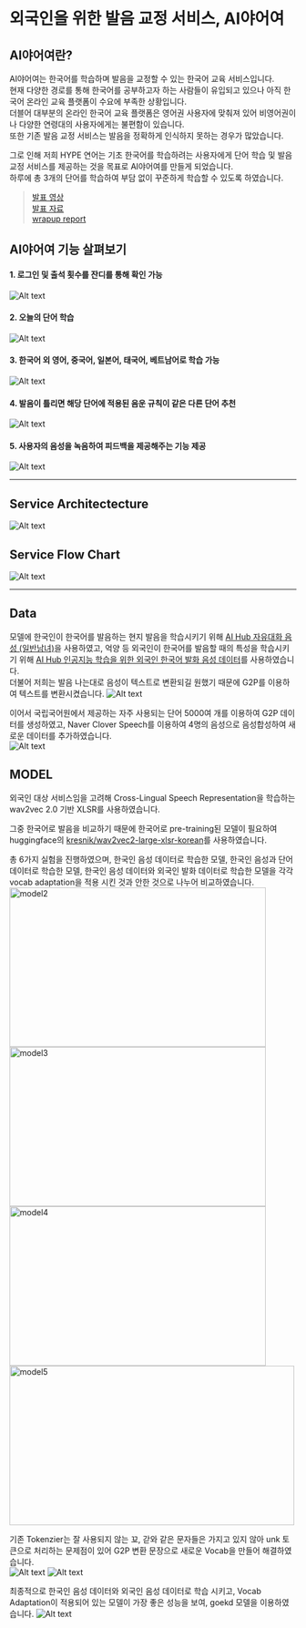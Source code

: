 # 외국인을 위한 발음 교정 서비스, AI야어여

## AI야어여란?

AI야어여는 한국어를 학습하며 발음을 교정할 수 있는 한국어 교육 서비스입니다.    
현재 다양한 경로를 통해 한국어를 공부하고자 하는 사람들이 유입되고 있으나 아직 한국어 온라인 교육 플랫폼이 수요에 부족한 상황입니다.   
더블어 대부분의 온라인 한국어 교육 플랫폼은 영어권 사용자에 맞춰져 있어 비영어권이나 다양한 연령대의 사용자에게는 불편함이 있습니다.   
또한 기존 발음 교정 서비스는 발음을 정확하게 인식하지 못하는 경우가 많았습니다.   
   
그로 인해 저희 HYPE 연어는 기초 한국어를 학습하려는 사용자에게 단어 학습 및 발음 교정 서비스를 제공하는 것을 목표로 AI야어여를 만들게 되었습니다.   
하루에 총 3개의 단어를 학습하여 부담 없이 꾸준하게 학습할 수 있도록 하였습니다.   
   
>[발표 영상](link)   
>[발표 자료](link)   
>[wrapup report](link)   

## AI야어여 기능 살펴보기 
#### 1. 로그인 및 출석 횟수를 잔디를 통해 확인 가능 
![Alt text](/resources/service1.png)
#### 2. 오늘의 단어 학습 
![Alt text](/resources/service2.png)
#### 3. 한국어 외 영어, 중국어, 일본어, 태국어, 베트남어로 학습 가능 
![Alt text](/resources/service3.png)
#### 4. 발음이 틀리면 해당 단어에 적용된 음운 규칙이 같은 다른 단어 추천
![Alt text](/resources/service.gif)
#### 5. 사용자의 음성을 녹음하여 피드백을 제공해주는 기능 제공
![Alt text](/resources/service_rec.gif)
* * *
## Service Architectecture
![Alt text](/resources/architecture.png)
## Service Flow Chart
![Alt text](/resources/flowchart.png)
* * *
## Data 
모델에 한국인이 한국어를 발음하는 현지 발음을 학습시키기 위해 [AI Hub 자유대화 음성 (일반남녀)](https://aihub.or.kr/aihubdata/data/view.do?currMenu=115&topMenu=100&aihubDataSe=realm&dataSetSn=109)을 사용하였고, 억양 등 외국인이 한국어를 발음할 때의 특성을 학습시키기 위해 [AI Hub 인공지능 학습을 위한 외국인 한국어 발화 음성 데이터](https://aihub.or.kr/aihubdata/data/view.do?currMenu=115&topMenu=100&aihubDataSe=realm&dataSetSn=505)를 사용하였습니다.   
더불어 저희는 발음 나는대로 음성이 텍스트로 변환되길 원했기 때문에 G2P를 이용하여 텍스트를 변환시켰습니다.
![Alt text](/resources/data1.png)
   
이어서 국립국어원에서 제공하는 자주 사용되는 단어 5000여 개를 이용하여 G2P 데이터를 생성하였고, Naver Clover Speech를 이용하여 4명의 음성으로 음성합성하여 새로운 데이터를 추가하였습니다.   
![Alt text](/resources/data2.png)   
## MODEL
외국인 대상 서비스임을 고려해 Cross-Lingual Speech Representation을 학습하는 wav2vec 2.0 기반 XLSR를 사용하였습니다.   

그중 한국어로 발음을 비교하기 때문에 한국어로 pre-training된 모델이 필요하여 huggingface의 [kresnik/wav2vec2-large-xlsr-korean](https://huggingface.co/kresnik/wav2vec2-large-xlsr-korean)를 사용하였습니다. 

총 6가지 실험을 진행하였으며, 한국인 음성 데이터로 학습한 모델, 한국인 음성과 단어 데이터로 학습한 모델, 한국인 음성 데이터와 외국인 발화 데이터로 학습한 모델을 각각 vocab adaptation을 적용 시킨 것과 안한 것으로 나누어 비교하였습니다.   
<img src="/resources/model2.png" width="450px" height="280px" title="px(픽셀) 크기 설정" alt="model2"></img><img src="/resources/model3.png" width="450px" height="280px" title="px(픽셀) 크기 설정" alt="model3"></img><br/>
<img src="/resources/model4.png" width="450px" height="280px" title="px(픽셀) 크기 설정" alt="model4"></img><img src="/resources/model5.png" width="500px" height="280px" title="px(픽셀) 크기 설정" alt="model5"></img><br/>
   
기존 Tokenzier는 잘 사용되지 않는 꾜, 갇와 같은 문자들은 가지고 있지 않아 unk 토큰으로 처리하는 문제점이 있어 G2P 변환 문장으로 새로운 Vocab을 만들어 해결하였습니다.   
![Alt text](/resources/vocab.png) ![Alt text](/resources/vocab2.png)   
   
최종적으로 한국인 음성 데이터와 외국인 음성 데이터로 학습 시키고, Vocab Adaptation이 적용되어 있는 모델이 가장 좋은 성능을 보여, goekd 모델을 이용하였습니다. 
![Alt text](/resources/model.png)   
